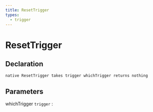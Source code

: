 ```yaml
---
title: ResetTrigger
types:
  - trigger
---
```


# ResetTrigger

## Declaration

```jass
native ResetTrigger takes trigger whichTrigger returns nothing
```

## Parameters
whichTrigger `trigger`
: 
